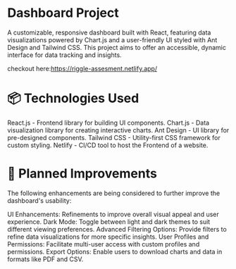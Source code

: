 # Dashboard Project
A customizable, responsive dashboard built with React, featuring data visualizations powered by Chart.js and a user-friendly UI styled with Ant Design and Tailwind CSS. This project aims to offer an accessible, dynamic interface for data tracking and insights.

checkout here:https://riggle-assesment.netlify.app/

# 📦 Technologies Used
React.js - Frontend library for building UI components.
Chart.js - Data visualization library for creating interactive charts.
Ant Design - UI library for pre-designed components.
Tailwind CSS - Utility-first CSS framework for custom styling.
Netlify - CI/CD tool to host the Frontend of a website.

# 🎯 Planned Improvements
The following enhancements are being considered to further improve the dashboard's usability:

UI Enhancements: Refinements to improve overall visual appeal and user experience.
Dark Mode: Toggle between light and dark themes to suit different viewing preferences.
Advanced Filtering Options: Provide filters to refine data visualizations for more specific insights.
User Profiles and Permissions: Facilitate multi-user access with custom profiles and permissions.
Export Options: Enable users to download charts and data in formats like PDF and CSV.
